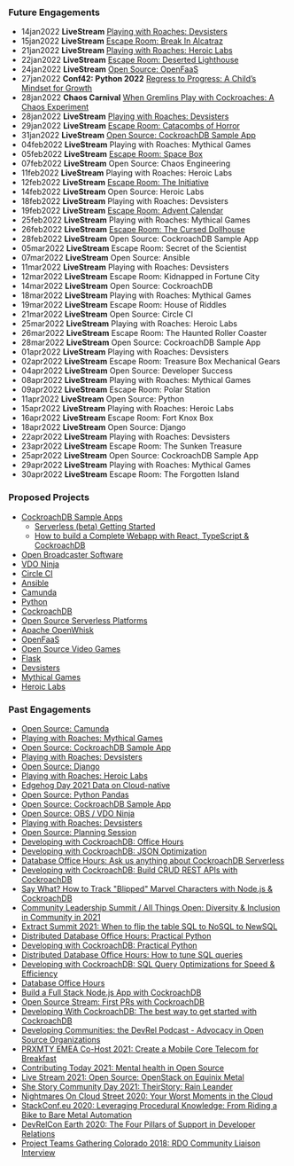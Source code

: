 ### Future Engagements
* 14jan2022 **LiveStream** [Playing with Roaches: Devsisters](https://www.youtube.com/watch?v=fUiy90DsWoA)
* 15jan2022 **LiveStream** [Escape Room: Break In Alcatraz](https://www.youtube.com/watch?v=UtcPAd8KJw4)
* 21jan2022 **LiveStream** [Playing with Roaches: Heroic Labs](https://www.youtube.com/watch?v=60MikAPKYFw)
* 22jan2022 **LiveStream** [Escape Room: Deserted Lighthouse](https://www.youtube.com/watch?v=ry-52u0wbvo)
* 24jan2022 **LiveStream** [Open Source: OpenFaaS](https://www.youtube.com/watch?v=oScrKYjgKVE)
* 27jan2022 **Conf42: Python 2022** [Regress to Progress: A Child’s Mindset for Growth](https://www.conf42.com/python2022)
* 28jan2022 **Chaos Carnival** [When Gremlins Play with Cockroaches: A Chaos Experiment](https://chaoscarnival.io/)
* 28jan2022 **LiveStream** [Playing with Roaches: Devsisters](https://www.youtube.com/watch?v=KcBxJ924uEA)
* 29jan2022 **LiveStream** [Escape Room: Catacombs of Horror](https://www.youtube.com/watch?v=CjED6adGNnk)
* 31jan2022 **LiveStream** [Open Source: CockroachDB Sample App](https://www.youtube.com/watch?v=Im5xC57RX4s)
* 04feb2022 **LiveStream** Playing with Roaches: Mythical Games
* 05feb2022 **LiveStream** [Escape Room: Space Box](https://www.youtube.com/watch?v=FCUhPrf42YU)
* 07feb2022 **LiveStream** Open Source: Chaos Engineering
* 11feb2022 **LiveStream** Playing with Roaches: Heroic Labs
* 12feb2022 **LiveStream** [Escape Room: The Initiative](https://www.youtube.com/watch?v=nreTk7azxPI)
* 14feb2022 **LiveStream** Open Source: Heroic Labs
* 18feb2022 **LiveStream** Playing with Roaches: Devsisters
* 19feb2022 **LiveStream** [Escape Room: Advent Calendar](https://www.youtube.com/watch?v=U5Mt0uCdZtc)
* 25feb2022 **LiveStream** Playing with Roaches: Mythical Games
* 26feb2022 **LiveStream** [Escape Room: The Cursed Dollhouse](https://www.youtube.com/watch?v=W-ZIMaT1C5w)
* 28feb2022 **LiveStream** Open Source: CockroachDB Sample App
* 05mar2022 **LiveStream** Escape Room: Secret of the Scientist
* 07mar2022 **LiveStream** Open Source: Ansible
* 11mar2022 **LiveStream** Playing with Roaches: Devsisters
* 12mar2022 **LiveStream** Escape Room: Kidnapped in Fortune City
* 14mar2022 **LiveStream** Open Source: CockroachDB
* 18mar2022 **LiveStream** Playing with Roaches: Mythical Games
* 19mar2022 **LiveStream** Escape Room: House of Riddles
* 21mar2022 **LiveStream** Open Source: Circle CI
* 25mar2022 **LiveStream** Playing with Roaches: Heroic Labs
* 26mar2022 **LiveStream** Escape Room: The Haunted Roller Coaster
* 28mar2022 **LiveStream** Open Source: CockroachDB Sample App
* 01apr2022 **LiveStream** Playing with Roaches: Devsisters
* 02apr2022 **LiveStream** Escape Room: Treasure Box Mechanical Gears
* 04apr2022 **LiveStream** Open Source: Developer Success
* 08apr2022 **LiveStream** Playing with Roaches: Mythical Games
* 09apr2022 **LiveStream** Escape Room: Polar Station
* 11apr2022 **LiveStream** Open Source: Python
* 15apr2022 **LiveStream** Playing with Roaches: Heroic Labs
* 16apr2022 **LiveStream** Escape Room: Fort Knox Box
* 18apr2022 **LiveStream** Open Source: Django
* 22apr2022 **LiveStream** Playing with Roaches: Devsisters
* 23apr2022 **LiveStream** Escape Room: The Sunken Treasure
* 25apr2022 **LiveStream** Open Source: CockroachDB Sample App
* 29apr2022 **LiveStream** Playing with Roaches: Mythical Games
* 30apr2022 **LiveStream** Escape Room: The Forgotten Island

### Proposed Projects
* [CockroachDB Sample Apps](https://github.com/cockroachdb/sample-apps)
  * [Serverless (beta) Getting Started](https://www.cockroachlabs.com/docs/cockroachcloud/quickstart.html)
  * [How to build a Complete Webapp with React, TypeScript & CockroachDB](https://www.cockroachlabs.com/blog/react-typescript-cockroachdb-sample-app/)
* [Open Broadcaster Software](https://obsproject.com/)
* [VDO Ninja](https://docs.vdo.ninja/) 
* [Circle CI](https://circleci.com/)
* [Ansible](https://www.ansible.com/)
* [Camunda](https://camunda.com/)
* [Python](https://www.python.org/)
* [CockroachDB](https://www.cockroachlabs.com/docs/cockroachcloud/quickstart.html)
* [Open Source Serverless Platforms](https://www.redhat.com/sysadmin/get-started-serverless-computing)
* [Apache OpenWhisk](https://openwhisk.apache.org/)
* [OpenFaaS](https://docs.openfaas.com/)
* [Open Source Video Games](https://en.wikipedia.org/wiki/List_of_open-source_video_games)
* [Flask](https://flask.palletsprojects.com/en/2.0.x/)
* [Devsisters](https://www.devsisters.com/en/)
* [Mythical Games](https://mythicalgames.com/about)
* [Heroic Labs](https://heroiclabs.com/)

### Past Engagements
* [Open Source: Camunda](https://www.youtube.com/watch?v=3Jfbrn6TXMk)
* [Playing with Roaches: Mythical Games](https://www.youtube.com/watch?v=GRtq4LT9UXc)
* [Open Source: CockroachDB Sample App](https://www.youtube.com/watch?v=JWxWwEjgGDQ)
* [Playing with Roaches: Devsisters](https://www.youtube.com/watch?v=c5vY6RVJneo)
* [Open Source: Django](https://www.youtube.com/watch?v=Rp1X6uwAs9s)
* [Playing with Roaches: Heroic Labs](https://www.youtube.com/watch?v=-hGIM3utOP4)
* [Edgehog Day 2021 Data on Cloud-native](https://www.youtube.com/watch?v=_bK2JnZqKmE)
* [Open Source: Python Pandas](https://www.youtube.com/watch?v=k4MKRI0RCYo)
* [Open Source: CockroachDB Sample App](https://www.youtube.com/watch?v=sjFhBrK_5-E)
* [Open Source: OBS / VDO Ninja](https://www.youtube.com/watch?v=4IlgoGCg8tc)
* [Playing with Roaches: Devsisters](https://www.youtube.com/watch?v=KXC3CB3Zjpw)
* [Open Source: Planning Session](https://www.youtube.com/watch?v=zM7fJoFFXLI)
* [Developing with CockroachDB: Office Hours](https://www.youtube.com/watch?v=2xmMRjdmnkg)
* [Developing with CockroachDB: JSON Optimization](https://www.youtube.com/watch?v=Nl0QNj63beU)
* [Database Office Hours: Ask us anything about CockroachDB Serverless](https://www.youtube.com/watch?v=jlcjI_1bT4A)
* [Developing with CockroachDB: Build CRUD REST APIs with CockroachDB](https://www.youtube.com/watch?v=MyjqgYl-FhE)
* [Say What? How to Track "Blipped" Marvel Characters with Node.js & CockroachDB](https://www.youtube.com/watch?v=Ex9qRBFmCIk)
* [Community Leadership Summit / All Things Open: Diversity & Inclusion in Community in 2021](https://www.youtube.com/watch?v=ZaxqsahqFFM)
* [Extract Summit 2021: When to flip the table SQL to NoSQL to NewSQL](https://www.youtube.com/watch?v=Q3lL5kLjPQw&list=PLZyvi_9gamL8s-x1r36wXi9pzj4iGXtYM&index=17)
* [Distributed Database Office Hours: Practical Python](https://www.youtube.com/watch?v=dUPfti6QGF4)
* [Developing with CockroachDB: Practical Python](https://www.youtube.com/watch?v=uXyhE11TeIA)
* [Distributed Database Office Hours: How to tune SQL queries](https://www.youtube.com/watch?v=pZGw4_7SFek)
* [Developing with CockroachDB: SQL Query Optimizations for Speed & Efficiency](https://www.youtube.com/watch?v=TzqLz9_quqQ)
* [Database Office Hours](https://www.youtube.com/watch?v=3mz_wEUROiY)
* [Build a Full Stack Node.js App with CockroachDB](https://www.youtube.com/watch?v=kylplm1lR0g)
* [Open Source Stream: First PRs with CockroachDB](https://www.youtube.com/watch?v=TrcdNzUXJ-c)
* [Developing With CockroachDB: The best way to get started with CockroachDB](https://www.youtube.com/watch?v=Apu5UxSYwzU)
* [Developing Communities: the DevRel Podcast - Advocacy in Open Source Organizations](https://open.spotify.com/episode/4PjS30Dsf9lKBAtuCLhQGo)
* [PRXMTY EMEA Co-Host 2021: Create a Mobile Core Telecom for Breakfast](https://metal.equinix.com/proximity/?wchannelid=ujj9b20qi5&wmediaid=4wtzuvr7w3)
* [Contributing Today 2021: Mental health in Open Source](https://www.contributing.today/past-sessions/mental-health-in-open-source-panel/)
* [Live Stream 2021: Open Source: OpenStack on Equinix Metal](https://youtu.be/aYxzd4YjXy4)
* [She Story Community Day 2021: TheirStory: Rain Leander](https://youtu.be/qJhyc-V-UqQ)
* [Nightmares On Cloud Street 2020: Your Worst Moments in the Cloud](https://youtu.be/Uz1L1lirun0)
* [StackConf.eu 2020: Leveraging Procedural Knowledge: From Riding a Bike to Bare Metal Automation](https://youtu.be/LSgWN8rdQ5Q)
* [DevRelCon Earth 2020: The Four Pillars of Support in Developer Relations](https://youtu.be/P_8DnKN9T0g)
* [Project Teams Gathering Colorado 2018: RDO Community Liaison Interview](https://youtu.be/E6P-p-HssIw)

